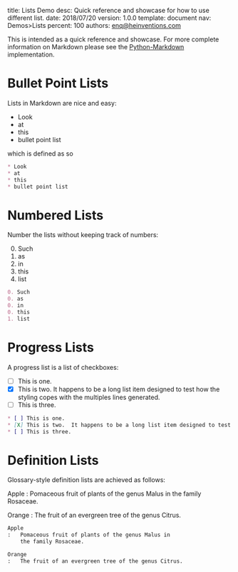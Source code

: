 title:      Lists Demo
desc:       Quick reference and showcase for how to use different list.
date:       2018/07/20
version:    1.0.0
template:   document
nav:        Demos>Lists
percent:    100
authors:    enq@heinventions.com


This is intended as a quick reference and showcase. For more complete information on Markdown please see the [Python-Markdown](https://github.com/Python-Markdown/markdown) implementation.

# Bullet Point Lists

Lists in Markdown are nice and easy:

* Look
* at
* this
* bullet point list

which is defined as so
```markdown
* Look
* at
* this
* bullet point list
```

# Numbered Lists

Number the lists without keeping track of numbers:

0. Such
0. as
0. in
0. this
1. list

```markdown
0. Such
0. as
0. in
0. this
1. list
```

# Progress Lists

A progress list is a list of checkboxes:

* [ ] This is one.
* [X] This is two.  It happens to be a long list item designed to test how the styling copes with the multiples lines generated.
* [ ] This is three.
```markdown
* [ ] This is one.
* [X] This is two.  It happens to be a long list item designed to test how the styling copes with the multiples lines generated.
* [ ] This is three.
```

# Definition Lists

Glossary-style definition lists are achieved as follows:

Apple
:   Pomaceous fruit of plants of the genus Malus in
    the family Rosaceae.

Orange
:   The fruit of an evergreen tree of the genus Citrus.

```markdown
Apple
:   Pomaceous fruit of plants of the genus Malus in
    the family Rosaceae.

Orange
:   The fruit of an evergreen tree of the genus Citrus.
```
